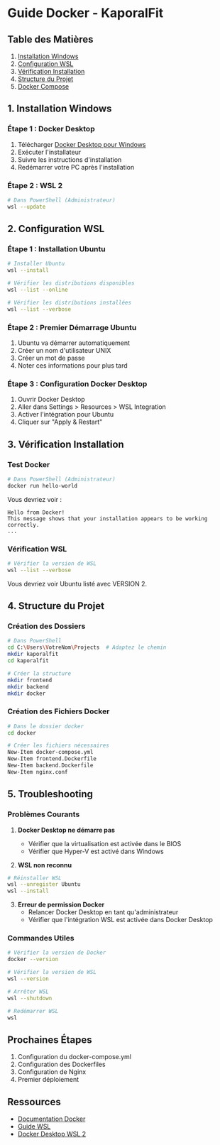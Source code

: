 # Guide Docker - KaporalFit

## Table des Matières
1. [Installation Windows](#1-installation-windows)
2. [Configuration WSL](#2-configuration-wsl)
3. [Vérification Installation](#3-vérification-installation)
4. [Structure du Projet](#4-structure-du-projet)
5. [Docker Compose](#5-docker-compose)

## 1. Installation Windows

### Étape 1 : Docker Desktop
1. Télécharger [Docker Desktop pour Windows](https://www.docker.com/products/docker-desktop)
2. Exécuter l'installateur
3. Suivre les instructions d'installation
4. Redémarrer votre PC après l'installation

### Étape 2 : WSL 2
```bash
# Dans PowerShell (Administrateur)
wsl --update
```

## 2. Configuration WSL

### Étape 1 : Installation Ubuntu
```bash
# Installer Ubuntu
wsl --install

# Vérifier les distributions disponibles
wsl --list --online

# Vérifier les distributions installées
wsl --list --verbose
```

### Étape 2 : Premier Démarrage Ubuntu
1. Ubuntu va démarrer automatiquement
2. Créer un nom d'utilisateur UNIX
3. Créer un mot de passe
4. Noter ces informations pour plus tard

### Étape 3 : Configuration Docker Desktop
1. Ouvrir Docker Desktop
2. Aller dans Settings > Resources > WSL Integration
3. Activer l'intégration pour Ubuntu
4. Cliquer sur "Apply & Restart"

## 3. Vérification Installation

### Test Docker
```bash
# Dans PowerShell (Administrateur)
docker run hello-world
```

Vous devriez voir :
```
Hello from Docker!
This message shows that your installation appears to be working correctly.
...
```

### Vérification WSL
```bash
# Vérifier la version de WSL
wsl --list --verbose
```

Vous devriez voir Ubuntu listé avec VERSION 2.

## 4. Structure du Projet

### Création des Dossiers
```bash
# Dans PowerShell
cd C:\Users\VotreNom\Projects  # Adaptez le chemin
mkdir kaporalfit
cd kaporalfit

# Créer la structure
mkdir frontend
mkdir backend
mkdir docker
```

### Création des Fichiers Docker
```bash
# Dans le dossier docker
cd docker

# Créer les fichiers nécessaires
New-Item docker-compose.yml
New-Item frontend.Dockerfile
New-Item backend.Dockerfile
New-Item nginx.conf
```

## 5. Troubleshooting

### Problèmes Courants

1. **Docker Desktop ne démarre pas**
   - Vérifier que la virtualisation est activée dans le BIOS
   - Vérifier que Hyper-V est activé dans Windows

2. **WSL non reconnu**
```bash
# Réinstaller WSL
wsl --unregister Ubuntu
wsl --install
```

3. **Erreur de permission Docker**
   - Relancer Docker Desktop en tant qu'administrateur
   - Vérifier que l'intégration WSL est activée dans Docker Desktop

### Commandes Utiles

```bash
# Vérifier la version de Docker
docker --version

# Vérifier la version de WSL
wsl --version

# Arrêter WSL
wsl --shutdown

# Redémarrer WSL
wsl
```

## Prochaines Étapes

1. Configuration du docker-compose.yml
2. Configuration des Dockerfiles
3. Configuration de Nginx
4. Premier déploiement

## Ressources
- [Documentation Docker](https://docs.docker.com/)
- [Guide WSL](https://docs.microsoft.com/fr-fr/windows/wsl/)
- [Docker Desktop WSL 2](https://docs.docker.com/desktop/windows/wsl/) 